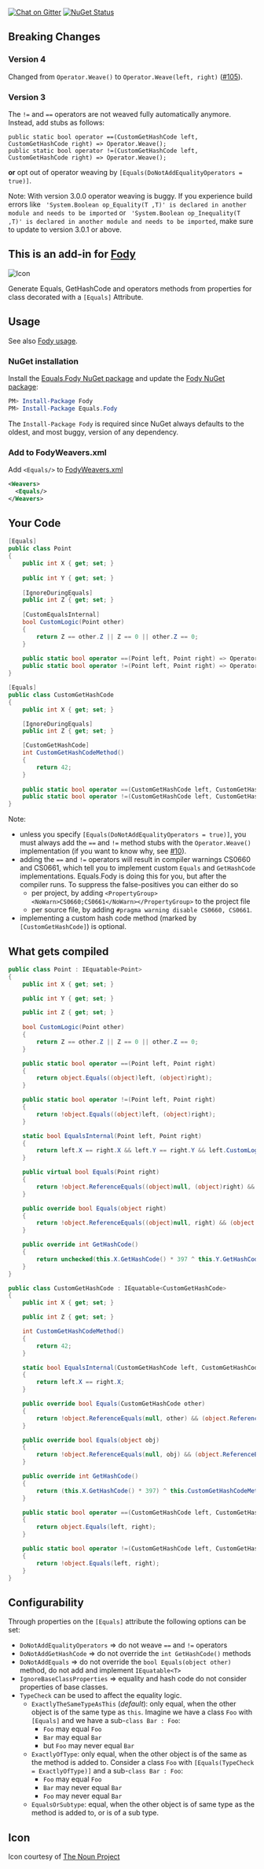 [![Chat on Gitter](https://img.shields.io/gitter/room/fody/fody.svg)](https://gitter.im/Fody/Fody)
[![NuGet Status](https://img.shields.io/nuget/v/Equals.Fody.svg)](https://www.nuget.org/packages/Equals.Fody/)

## Breaking Changes

### Version 4
Changed from `Operator.Weave()` to `Operator.Weave(left, right)` ([#105](https://github.com/Fody/Equals/pull/105)).
### Version 3

The `!=` and `==` operators are not weaved fully automatically anymore. Instead, add stubs as follows:

    public static bool operator ==(CustomGetHashCode left, CustomGetHashCode right) => Operator.Weave();
    public static bool operator !=(CustomGetHashCode left, CustomGetHashCode right) => Operator.Weave();
    
**or** opt out of operator weaving by `[Equals(DoNotAddEqualityOperators = true)]`.

Note: With version 3.0.0 operator weaving is buggy. If you experience build errors like ` 'System.Boolean op_Equality(T ,T)' is declared in another module and needs to be imported` or ` 'System.Boolean op_Inequality(T ,T)' is declared in another module and needs to be imported`, make sure to update to version 3.0.1 or above.

## This is an add-in for [Fody](https://github.com/Fody/Home/)

![Icon](https://raw.githubusercontent.com/Fody/Equals/master/package_icon.png)

Generate Equals, GetHashCode and operators methods from properties for class decorated with a `[Equals]` Attribute.


## Usage

See also [Fody usage](https://github.com/Fody/Home/blob/master/pages/usage.md).


### NuGet installation

Install the [Equals.Fody NuGet package](https://nuget.org/packages/Equals.Fody/) and update the [Fody NuGet package](https://nuget.org/packages/Fody/):

```powershell
PM> Install-Package Fody
PM> Install-Package Equals.Fody
```

The `Install-Package Fody` is required since NuGet always defaults to the oldest, and most buggy, version of any dependency.


### Add to FodyWeavers.xml

Add `<Equals/>` to [FodyWeavers.xml](https://github.com/Fody/Home/blob/master/pages/usage.md#add-fodyweaversxml)

```xml
<Weavers>
  <Equals/>
</Weavers>
```


## Your Code

```csharp
[Equals]
public class Point
{
    public int X { get; set; }
    
    public int Y { get; set; }
    
    [IgnoreDuringEquals]
    public int Z { get; set; }
    
    [CustomEqualsInternal]
    bool CustomLogic(Point other)
    {
        return Z == other.Z || Z == 0 || other.Z == 0;
    }
    
    public static bool operator ==(Point left, Point right) => Operator.Weave(left, right);
    public static bool operator !=(Point left, Point right) => Operator.Weave(left, right);
}

[Equals]
public class CustomGetHashCode
{
    public int X { get; set; }

    [IgnoreDuringEquals]
    public int Z { get; set; }

    [CustomGetHashCode]
    int CustomGetHashCodeMethod()
    {
        return 42;
    }
    
    public static bool operator ==(CustomGetHashCode left, CustomGetHashCode right) => Operator.Weave(left, right);
    public static bool operator !=(CustomGetHashCode left, CustomGetHashCode right) => Operator.Weave(left, right);
}
```

Note:
- unless you specify `[Equals(DoNotAddEqualityOperators = true)]`, you must always add the `==` and `!=` method stubs with the `Operator.Weave()` implementation (if you want to know why, see [#10](https://github.com/Fody/Equals/issues/10)).
- adding the `==` and `!=` operators will result in compiler warnings CS0660 and CS0661, which tell you to implement custom `Equals` and `GetHashCode` implementations. Equals.Fody is doing this for you, but after the compiler runs. To suppress the false-positives you can either do so
  - per project, by adding `<PropertyGroup><NoWarn>CS0660;CS0661</NoWarn></PropertyGroup>` to the project file
  - per source file, by adding `#pragma warning disable CS0660, CS0661`.
- implementing a custom hash code method (marked by `[CustomGetHashCode]`) is optional.

## What gets compiled

```csharp
public class Point : IEquatable<Point>
{
    public int X { get; set; }

    public int Y { get; set; }

    public int Z { get; set; }
    
    bool CustomLogic(Point other)
    {
        return Z == other.Z || Z == 0 || other.Z == 0;
    }

    public static bool operator ==(Point left, Point right)
    {
        return object.Equals((object)left, (object)right);
    }

    public static bool operator !=(Point left, Point right)
    {
        return !object.Equals((object)left, (object)right);
    }

    static bool EqualsInternal(Point left, Point right)
    {
        return left.X == right.X && left.Y == right.Y && left.CustomLogic(right);
    }

    public virtual bool Equals(Point right)
    {
        return !object.ReferenceEquals((object)null, (object)right) && (object.ReferenceEquals((object)this, (object)right) || Point.EqualsInternal(this, right));
    }

    public override bool Equals(object right)
    {
        return !object.ReferenceEquals((object)null, right) && (object.ReferenceEquals((object)this, right) || this.GetType() == right.GetType() && Point.EqualsInternal(this, (Point)right));
    }

    public override int GetHashCode()
    {
        return unchecked(this.X.GetHashCode() * 397 ^ this.Y.GetHashCode());
    }
}

public class CustomGetHashCode : IEquatable<CustomGetHashCode>
{
    public int X { get; set; }

    public int Z { get; set; }

    int CustomGetHashCodeMethod()
    {
        return 42;
    }

    static bool EqualsInternal(CustomGetHashCode left, CustomGetHashCode right)
    {
        return left.X == right.X;
    }

    public override bool Equals(CustomGetHashCode other)
    {
        return !object.ReferenceEquals(null, other) && (object.ReferenceEquals(this, other) || CustomGetHashCode.EqualsInternal(this, other));
    }

    public override bool Equals(object obj)
    {
        return !object.ReferenceEquals(null, obj) && (object.ReferenceEquals(this, obj) || (base.GetType() == obj.GetType() && CustomGetHashCode.EqualsInternal(this, (CustomGetHashCode)obj)));
    }

    public override int GetHashCode()
    {
        return (this.X.GetHashCode() * 397) ^ this.CustomGetHashCodeMethod();
    }

    public static bool operator ==(CustomGetHashCode left, CustomGetHashCode right)
    {
        return object.Equals(left, right);
    }

    public static bool operator !=(CustomGetHashCode left, CustomGetHashCode right)
    {
        return !object.Equals(left, right);
    }
}
```

## Configurability

Through properties on the `[Equals]` attribute the following options can be set:

 - `DoNotAddEqualityOperators` => do not weave `==` and `!=` operators
 - `DoNotAddGetHashCode` => do not override the `int GetHashCode()` methods
 - `DoNotAddEquals` => do not override the `bool Equals(object other)` method, do not add and implement `IEquatable<T>`
 - `IgnoreBaseClassProperties` => equality and hash code do not consider properties of base classes.
 - `TypeCheck` can be used to affect the equality logic.
   - `ExactlyTheSameTypeAsThis` (*default*): only equal, when the other object is of the same type as `this`. Imagine we have a class `Foo` with `[Equals]` and we have a sub-`class Bar : Foo`:
     - `Foo` may equal `Foo` 
     - `Bar` may equal `Bar`
     - but `Foo` may never equal `Bar`
   - `ExactlyOfType`: only equal, when the other object is of the same as the method is added to. Consider a class `Foo` with `[Equals(TypeCheck = ExactlyOfType)]` and a sub-`class Bar : Foo`:
     - `Foo` may equal `Foo`
     - `Bar` may never equal `Bar`
     - `Foo` may never equal `Bar`
   - `EqualsOrSubtype`: equal, when the other object is of same type as the method is added to, or is of a sub type.

## Icon

Icon courtesy of [The Noun Project](https://thenounproject.com)
